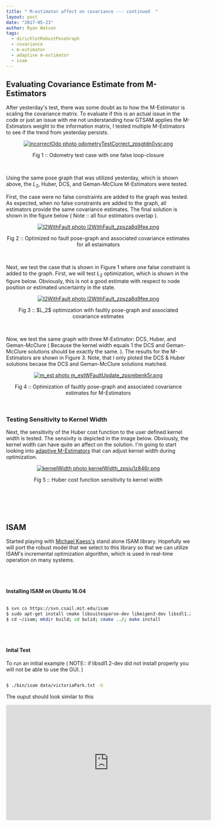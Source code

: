 ```yaml
---
title: " M-estimator affect on covariance --- continued  "
layout: post
date: "2017-05-23"
author: Ryan Watson 
tags:
  - dirichletRobustPoseGraph
  - covariance
  - m-estimator
  - adaptive m-estimator
  - isam
---
```


## Evaluating Covariance Estimate from M-Estimators 


After yesterday's test, there was some doubt as to how the M-Estimator is scaling the covariance matrix. To evaluate if this is an actual issue in the code or just an issue with me not understanding how GTSAM applies the M-Estimators weight to the information matrix, I tested multiple M-Estimators to see if the trend from yesterday persists.


<p align="center">
<a href="https://lh3.googleusercontent.com/7eTw5aQx5E1VhMx4kHF1YsAcEBJLzqw8tWebU_gcNCF1sMKCWl0xBovRL4zY4XNS6rU8rJdNBjjB0auMyWUDJZDg01JsoFzbPwqUr7-Ss3T0YLvaZhAN0WxWKsCqSMBws1qyugNrUA=w630-h331-no" target="_blank"><img src="https://lh3.googleusercontent.com/7eTw5aQx5E1VhMx4kHF1YsAcEBJLzqw8tWebU_gcNCF1sMKCWl0xBovRL4zY4XNS6rU8rJdNBjjB0auMyWUDJZDg01JsoFzbPwqUr7-Ss3T0YLvaZhAN0WxWKsCqSMBws1qyugNrUA=w630-h331-no" border="0" alt="incorrectOdo photo odometryTestCorrect_zpsgtdn0vsr.png"/></a>
</p>
<p align="center">
Fig 1 :: Odometry test case with one false loop-closure 
</p>
<br>


Using the same pose graph that was utilized yesterday, which is shown above, the $L_2$, Huber, DCS, and Geman-McClure M-Estimators were tested.


First, the case were no false constraints are added to the graph was tested. As expected, when no false constraints are added to the graph, all estimators provide the same covariance estimates. The final solution is shown in the figure below ( Note :: all four estimators overlap ).

<p align='center'>
<a href="https://lh3.googleusercontent.com/b_gF25ETHNH4rF6uYjFqjIQHpJ3V-heidanrQhWLS_mNlRnnfujZ2IVg42cYtOg9TjI0CMoFPZJmvrIn2IQN9QXZk22ThyeV0pyyV3totskumEm3h83KTbKybsUt4dtSVhPu7Gg_nw=w630-h331-no" target="_blank"><img src="https://lh3.googleusercontent.com/b_gF25ETHNH4rF6uYjFqjIQHpJ3V-heidanrQhWLS_mNlRnnfujZ2IVg42cYtOg9TjI0CMoFPZJmvrIn2IQN9QXZk22ThyeV0pyyV3totskumEm3h83KTbKybsUt4dtSVhPu7Gg_nw=w630-h331-no" border="0" alt="l2WithFault photo l2WithFault_zpsza8q9fee.png"/></a>
</p>
<p align='center'>
Fig 2 :: Optimized no fault pose-graph and associated covariance estimates for all estaimators
</p>
<br>


Next, we test the case that is shown in Figure 1 where one false constraint is added to the graph. First, we will test $L_2$ optimization, which is shown in the figure below. Obviously, this is not a good estimate with respect to node position or estimated uncertainty in the state.

<p align='center'>
<a href="https://lh3.googleusercontent.com/GajLq95trD8DRBsuiN58R1xD9OQ0wdCZkUlQV4zTP35bhGNhSwJgVyxWbe0jMEDci3LW6J82mTZOttFz_luMihH4DmNQfbHU6J2txxehM9ai5BM-lVuRJTM9sv-ElcUjzwKgUT5QMA=w630-h331-no" target="_blank"><img src="https://lh3.googleusercontent.com/GajLq95trD8DRBsuiN58R1xD9OQ0wdCZkUlQV4zTP35bhGNhSwJgVyxWbe0jMEDci3LW6J82mTZOttFz_luMihH4DmNQfbHU6J2txxehM9ai5BM-lVuRJTM9sv-ElcUjzwKgUT5QMA=w630-h331-no" border="0" alt="l2WithFault photo l2WithFault_zpsza8q9fee.png"/></a>
</p>
<p align='center'>
Fig 3 :: $L_2$ optimization with faultly pose-graph and associated covariance estimates
</p>
<br>


Now, we test the same graph with three M-Estimator: DCS, Huber, and Geman-McClure ( Because the kernel width equals 1 the DCS and Geman-McClure solutions should be exactly the same. ). The results for the M-Estimators are shown in Figure 3. Note, that I only ploted the DCS & Huber solutions becase the DCS and Geman-McClure solutions matched. 

<p align='center'>
<a href="https://lh3.googleusercontent.com/mdGOJjdm4PWOqZk5KxyZMjYRuhEU2qhmwkJaQCDvmV9OHEikqiwW9nEotzEIrvvd1dZMw1TYRi2nu5fxwQw2tMm6CFZPDdbKKNypUq1fsCwPQqdjJOgR-4x3u5AKtl6iIOVpQi2_9w=w630-h331-no" target="_blank"><img src="https://lh3.googleusercontent.com/mdGOJjdm4PWOqZk5KxyZMjYRuhEU2qhmwkJaQCDvmV9OHEikqiwW9nEotzEIrvvd1dZMw1TYRi2nu5fxwQw2tMm6CFZPDdbKKNypUq1fsCwPQqdjJOgR-4x3u5AKtl6iIOVpQi2_9w=w630-h331-no" border="0" alt="m_est photo m_estWFaultUpdate_zpsrebenk5r.png"/></a>
</p>
<p align='center'>
Fig 4 :: Optimization of faultly pose-graph and associated covariance estimates for M-Estimators
</p>
<br> 



### Testing Sensitivity to Kernel Width 

Next, the sensitivity of the Huber cost function to the user defined kernel width is tested. The sensivity is depicted in the image below. Obviously, the kernel width can have quite an affect on the solution. I'm going to start looking into [adaptive M-Estimators](http://citeseerx.ist.psu.edu/viewdoc/download?doi=10.1.1.526.4522&rep=rep1&type=pdf) that can adjust kernel width during optimization. 

<p align='center'>
<a href="https://lh3.googleusercontent.com/q-XYJJ3JDgNgccR9OEoaPJA-rqukTD76PQzgiNgubQVhvlr54M4KfMMpwmSeQBteJi9QUrX6zAcrQx1n64L157VX46AI5FtOpai_ETV7V5V_KC9fs0T8vW09mCNHodjXg8W2_q_www=w630-h331-no" target="_blank"><img src="https://lh3.googleusercontent.com/q-XYJJ3JDgNgccR9OEoaPJA-rqukTD76PQzgiNgubQVhvlr54M4KfMMpwmSeQBteJi9QUrX6zAcrQx1n64L157VX46AI5FtOpai_ETV7V5V_KC9fs0T8vW09mCNHodjXg8W2_q_www=w630-h331-no" border="0" alt="kernelWidth photo kernelWidth_zpsiu1z846r.png"/></a>
</p>
<p align='center'>
Fig 5 :: Huber cost function sensitivity to kernel width 
</p>
<br> 



<br><br>
## ISAM

Started playing with [Michael Kaess's](http://people.csail.mit.edu/kaess/) stand alone ISAM library. Hopefully we will port the robust model that we select to this library so that we can utilize ISAM's incremental optimization algorithm, which is used in real-time operation on many systems. 

<br><br>

#### Installing ISAM on Ubuntu 16.04

```bash 

$ svn co https://svn.csail.mit.edu/isam
$ sudo apt-get install cmake libsuitesparse-dev libeigen3-dev libsdl1.2-dev doxygen graphviz
$ cd ~/isam; mkdir build; cd bulid; cmake ../; make install 

``` 
<br><br>

#### Inital Test 

To run an initial example ( NOTE:: if libsdl1.2-dev did not install properly you will not be able to use the GUI. )

```bash 

$ ./bin/isam data/victoriaPark.txt -G

```

The ouput should look similar to this 

<p align='center'>
<iframe width="560" height="315" src="https://www.youtube.com/embed/4ytcUgCoBG8" frameborder="0" allowfullscreen align="center" ></iframe>
</p>
<br><br>
